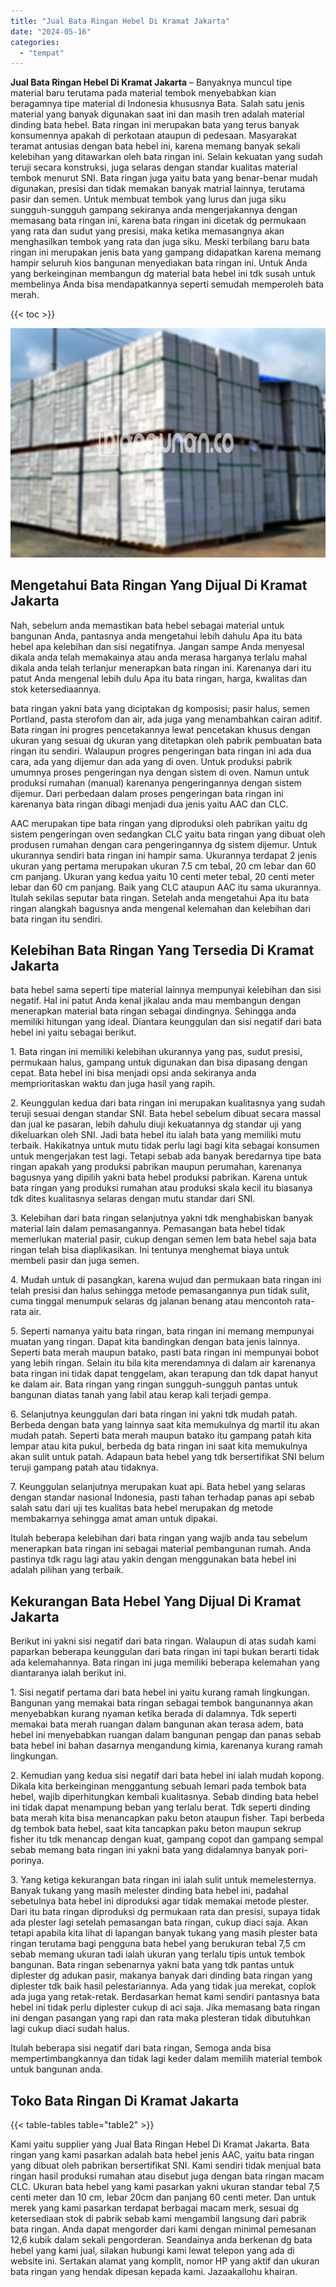 ```yaml
---
title: "Jual Bata Ringan Hebel Di Kramat Jakarta"
date: "2024-05-16"
categories: 
  - "tempat"
---
```


**Jual Bata Ringan Hebel Di Kramat Jakarta** – Banyaknya muncul tipe material baru terutama pada material tembok menyebabkan kian beragamnya tipe material di Indonesia khususnya Bata. Salah satu jenis material yang banyak digunakan saat ini dan masih tren adalah material dinding bata hebel. Bata ringan ini merupakan bata yang terus banyak konsumennya apakah di perkotaan ataupun di pedesaan. Masyarakat teramat antusias dengan bata hebel ini, karena memang banyak sekali kelebihan yang ditawarkan oleh bata ringan ini. Selain kekuatan yang sudah teruji secara konstruksi, juga selaras dengan standar kualitas material tembok menurut SNI. Bata ringan juga yaitu bata yang benar-benar mudah digunakan, presisi dan tidak memakan banyak matrial lainnya, terutama pasir dan semen. Untuk membuat tembok yang lurus dan juga siku sungguh-sungguh gampang sekiranya anda mengerjakannya dengan memasang bata ringan ini, karena bata ringan ini dicetak dg permukaan yang rata dan sudut yang presisi, maka ketika memasangnya akan menghasilkan tembok yang rata dan juga siku. Meski terbilang baru bata ringan ini merupakan jenis bata yang gampang didapatkan karena memang hampir seluruh kios bangunan menyediakan bata ringan ini. Untuk Anda yang berkeinginan membangun dg material bata hebel ini tdk susah untuk membelinya Anda bisa mendapatkannya seperti semudah memperoleh bata merah.

{{< toc >}}

![Jual Bata Ringan Hebel Di Kramat Jakarta](/images/jual-hebel-murah-44.png)

## Mengetahui Bata Ringan Yang Dijual Di Kramat Jakarta

Nah, sebelum anda memastikan bata hebel sebagai material untuk bangunan Anda, pantasnya anda mengetahui lebih dahulu Apa itu bata hebel apa kelebihan dan sisi negatifnya. Jangan sampe Anda menyesal dikala anda telah memakainya atau anda merasa harganya terlalu mahal dikala anda telah terlanjur menerapkan bata ringan ini. Karenanya dari itu patut Anda mengenal lebih dulu Apa itu bata ringan, harga, kwalitas dan stok ketersediaannya.

bata ringan yakni bata yang diciptakan dg komposisi; pasir halus, semen Portland, pasta sterofom dan air, ada juga yang menambahkan cairan aditif. Bata ringan ini progres pencetakannya lewat pencetakan khusus dengan ukuran yang sesuai dg ukuran yang ditetapkan oleh pabrik pembuatan bata ringan itu sendiri. Walaupun progres pengeringan bata ringan ini ada dua cara, ada yang dijemur dan ada yang di oven. Untuk produksi pabrik umumnya proses pengeringan nya dengan sistem di oven. Namun untuk produksi rumahan (manual) karenanya pengeringannya dengan sistem dijemur. Dari perbedaan dalam proses pengeringan bata ringan ini karenanya bata ringan dibagi menjadi dua jenis yaitu AAC dan CLC.

AAC merupakan tipe bata ringan yang diproduksi oleh pabrikan yaitu dg sistem pengeringan oven sedangkan CLC yaitu bata ringan yang dibuat oleh produsen rumahan dengan cara pengeringannya dg sistem dijemur. Untuk ukurannya sendiri bata ringan ini hampir sama. Ukurannya terdapat 2 jenis ukuran yang pertama merupakan ukuran 7.5 cm tebal, 20 cm lebar dan 60 cm panjang. Ukuran yang kedua yaitu 10 centi meter tebal, 20 centi meter lebar dan 60 cm panjang. Baik yang CLC ataupun AAC itu sama ukurannya. Itulah sekilas seputar bata ringan. Setelah anda mengetahui Apa itu bata ringan alangkah bagusnya anda mengenal kelemahan dan kelebihan dari bata ringan itu sendiri.

## Kelebihan Bata Ringan Yang Tersedia Di Kramat Jakarta

bata hebel sama seperti tipe material lainnya mempunyai kelebihan dan sisi negatif. Hal ini patut Anda kenal jikalau anda mau membangun dengan menerapkan material bata ringan sebagai dindingnya. Sehingga anda memiliki hitungan yang ideal. Diantara keunggulan dan sisi negatif dari bata hebel ini yaitu sebagai berikut.

1\. Bata ringan ini memiliki kelebihan ukurannya yang pas, sudut presisi, permukaan halus, gampang untuk digunakan dan bisa dipasang dengan cepat. Bata hebel ini bisa menjadi opsi anda sekiranya anda memprioritaskan waktu dan juga hasil yang rapih.

2\. Keunggulan kedua dari bata ringan ini merupakan kualitasnya yang sudah teruji sesuai dengan standar SNI. Bata hebel sebelum dibuat secara massal dan jual ke pasaran, lebih dahulu diuji kekuatannya dg standar uji yang dikeluarkan oleh SNI. Jadi bata hebel itu ialah bata yang memiliki mutu terbaik. Hakikatnya untuk mutu tidak perlu lagi bagi kita sebagai konsumen untuk mengerjakan test lagi. Tetapi sebab ada banyak beredarnya tipe bata ringan apakah yang produksi pabrikan maupun perumahan, karenanya bagusnya yang dipilih yakni bata hebel produksi pabrikan. Karena untuk bata ringan yang produksi rumahan atau produksi skala kecil itu biasanya tdk dites kualitasnya selaras dengan mutu standar dari SNI.

3\. Kelebihan dari bata ringan selanjutnya yakni tdk menghabiskan banyak material lain dalam pemasangannya. Pemasangan bata hebel tidak memerlukan material pasir, cukup dengan semen lem bata hebel saja bata ringan telah bisa diaplikasikan. Ini tentunya menghemat biaya untuk membeli pasir dan juga semen.

4\. Mudah untuk di pasangkan, karena wujud dan permukaan bata ringan ini telah presisi dan halus sehingga metode pemasangannya pun tidak sulit, cuma tinggal menumpuk selaras dg jalanan benang atau mencontoh rata-rata air.

5\. Seperti namanya yaitu bata ringan, bata ringan ini memang mempunyai muatan yang ringan. Dapat kita bandingkan dengan bata jenis lainnya. Seperti bata merah maupun batako, pasti bata ringan ini mempunyai bobot yang lebih ringan. Selain itu bila kita merendamnya di dalam air karenanya bata ringan ini tidak dapat tenggelam, akan terapung dan tdk dapat hanyut ke dalam air. Bata ringan yang ringan sungguh-sungguh pantas untuk bangunan diatas tanah yang labil atau kerap kali terjadi gempa.

6\. Selanjutnya keunggulan dari bata ringan ini yakni tdk mudah patah. Berbeda dengan bata yang lainnya saat kita memukulnya dg martil itu akan mudah patah. Seperti bata merah maupun batako itu gampang patah kita lempar atau kita pukul, berbeda dg bata ringan ini saat kita memukulnya akan sulit untuk patah. Adapaun bata hebel yang tdk bersertifikat SNI belum teruji gampang patah atau tidaknya.

7\. Keunggulan selanjutnya merupakan kuat api. Bata hebel yang selaras dengan standar nasional Indonesia, pasti tahan terhadap panas api sebab salah satu dari uji tes kualitas bata hebel merupakan dg metode membakarnya sehingga amat aman untuk dipakai.

Itulah beberapa kelebihan dari bata ringan yang wajib anda tau sebelum menerapkan bata ringan ini sebagai material pembangunan rumah. Anda pastinya tdk ragu lagi atau yakin dengan menggunakan bata hebel ini adalah pilihan yang terbaik.

## Kekurangan Bata Hebel Yang Dijual Di Kramat Jakarta

Berikut ini yakni sisi negatif dari bata ringan. Walaupun di atas sudah kami paparkan beberapa keunggulan dari bata ringan ini tapi bukan berarti tidak ada kelemahannya. Bata ringan ini juga memiliki beberapa kelemahan yang diantaranya ialah berikut ini.

1\. Sisi negatif pertama dari bata hebel ini yaitu kurang ramah lingkungan. Bangunan yang memakai bata ringan sebagai tembok bangunannya akan menyebabkan kurang nyaman ketika berada di dalamnya. Tdk seperti memakai bata merah ruangan dalam bangunan akan terasa adem, bata hebel ini menyebabkan ruangan dalam bangunan pengap dan panas sebab bata hebel ini bahan dasarnya mengandung kimia, karenanya kurang ramah lingkungan.

2\. Kemudian yang kedua sisi negatif dari bata hebel ini ialah mudah kopong. Dikala kita berkeinginan menggantung sebuah lemari pada tembok bata hebel, wajib diperhitungkan kembali kualitasnya. Sebab dinding bata hebel ini tidak dapat menampung beban yang terlalu berat. Tdk seperti dinding bata merah kita bisa menancapkan paku beton ataupun fisher. Tapi berbeda dg tembok bata hebel, saat kita tancapkan paku beton maupun sekrup fisher itu tdk menancap dengan kuat, gampang copot dan gampang sempal sebab memang bata ringan ini yakni bata yang didalamnya banyak pori-porinya.

3\. Yang ketiga kekurangan bata ringan ini ialah sulit untuk memelesternya. Banyak tukang yang masih melester dinding bata hebel ini, padahal sebetulnya bata hebel ini diproduksi agar tidak memakai metode plester. Dari itu bata ringan diproduksi dg permukaan rata dan presisi, supaya tidak ada plester lagi setelah pemasangan bata ringan, cukup diaci saja. Akan tetapi apabila kita lihat di lapangan banyak tukang yang masih plester bata ringan terutama bagi pengguna bata hebel yang berukuran tebal 7,5 cm sebab memang ukuran tadi ialah ukuran yang terlalu tipis untuk tembok bangunan. Bata ringan sebenarnya yakni bata yang tdk pantas untuk diplester dg adukan pasir, makanya banyak dari dinding bata ringan yang diplester tdk baik hasil pelestariannya. Ada yang tidak jua merekat, coplok ada juga yang retak-retak. Berdasarkan hemat kami sendiri pantasnya bata hebel ini tidak perlu diplester cukup di aci saja. Jika memasang bata ringan ini dengan pasangan yang rapi dan rata maka plesteran tidak dibutuhkan lagi cukup diaci sudah halus.

Itulah beberapa sisi negatif dari bata ringan, Semoga anda bisa mempertimbangkannya dan tidak lagi keder dalam memilih material tembok untuk bangunan anda.

## Toko Bata Ringan Di Kramat Jakarta

{{< table-tables table="table2" >}}

Kami yaitu supplier yang Jual Bata Ringan Hebel Di Kramat Jakarta. Bata ringan yang kami pasarkan adalah bata hebel jenis AAC, yaitu bata ringan yang dibuat oleh pabrikan bersertifikat SNI. Kami sendiri tidak menjual bata ringan hasil produksi rumahan atau disebut juga dengan bata ringan macam CLC. Ukuran bata hebel yang kami pasarkan yakni ukuran standar tebal 7,5 centi meter dan 10 cm, lebar 20cm dan panjang 60 centi meter. Dan untuk merek yang kami pasarkan terdapat berbagai macam merk, sesuai dg ketersediaan stok di pabrik sebab kami mengambil langsung dari pabrik bata ringan. Anda dapat mengorder dari kami dengan minimal pemesanan 12,6 kubik dalam sekali pengorderan. Seandainya anda berkenan dg bata hebel yang kami jual, silakan hubungi kami lewat telepon yang ada di website ini. Sertakan alamat yang komplit, nomor HP yang aktif dan ukuran bata ringan yang hendak dipesan kepada kami. Jazaakallohu khairan.

